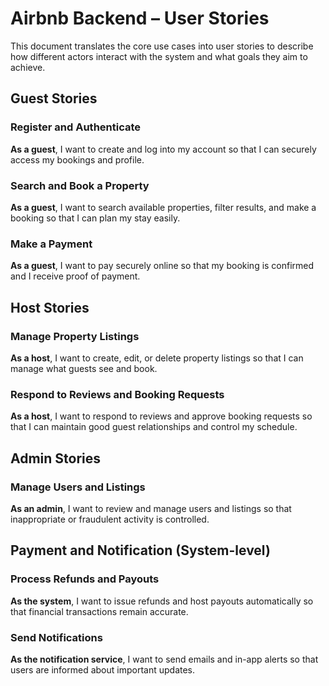 # Airbnb Backend – User Stories
This document translates the core use cases into user stories to describe how different actors interact with the system and what goals they aim to achieve.


## Guest Stories

### Register and Authenticate
**As a guest**, I want to create and log into my account so that I can securely access my bookings and profile.

### Search and Book a Property
**As a guest**, I want to search available properties, filter results, and make a booking so that I can plan my stay easily.

### Make a Payment
**As a guest**, I want to pay securely online so that my booking is confirmed and I receive proof of payment.


## Host Stories

### Manage Property Listings
**As a host**, I want to create, edit, or delete property listings so that I can manage what guests see and book.

### Respond to Reviews and Booking Requests
**As a host**, I want to respond to reviews and approve booking requests so that I can maintain good guest relationships and control my schedule.


## Admin Stories

### Manage Users and Listings
**As an admin**, I want to review and manage users and listings so that inappropriate or fraudulent activity is controlled.


## Payment and Notification (System-level)

### Process Refunds and Payouts
**As the system**, I want to issue refunds and host payouts automatically so that financial transactions remain accurate.

### Send Notifications
**As the notification service**, I want to send emails and in-app alerts so that users are informed about important updates.